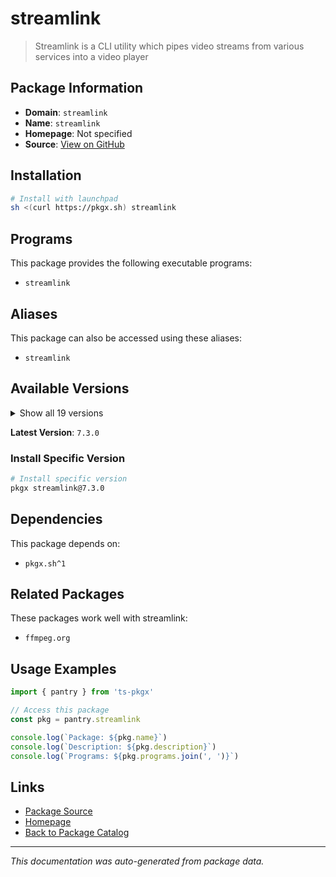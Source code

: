# streamlink

> Streamlink is a CLI utility which pipes video streams from various services into a video player

## Package Information

- **Domain**: `streamlink`
- **Name**: `streamlink`
- **Homepage**: Not specified
- **Source**: [View on GitHub](https://github.com/pkgxdev/pantry/tree/main/projects/streamlink.github.io/package.yml)

## Installation

```bash
# Install with launchpad
sh <(curl https://pkgx.sh) streamlink
```

## Programs

This package provides the following executable programs:

- `streamlink`

## Aliases

This package can also be accessed using these aliases:

- `streamlink`

## Available Versions

<details>
<summary>Show all 19 versions</summary>

- `7.3.0`, `7.2.0`, `7.1.3`, `7.1.2`, `7.1.1`
- `7.1.0`, `7.0.0`, `6.11.0`, `6.10.0`, `6.9.0`
- `6.8.3`, `6.8.2`, `6.8.1`, `6.8.0`, `6.7.4`
- `6.7.3`, `6.7.2`, `6.7.1`, `6.7.0`

</details>

**Latest Version**: `7.3.0`

### Install Specific Version

```bash
# Install specific version
pkgx streamlink@7.3.0
```

## Dependencies

This package depends on:

- `pkgx.sh^1`

## Related Packages

These packages work well with streamlink:

- `ffmpeg.org`

## Usage Examples

```typescript
import { pantry } from 'ts-pkgx'

// Access this package
const pkg = pantry.streamlink

console.log(`Package: ${pkg.name}`)
console.log(`Description: ${pkg.description}`)
console.log(`Programs: ${pkg.programs.join(', ')}`)
```

## Links

- [Package Source](https://github.com/pkgxdev/pantry/tree/main/projects/streamlink.github.io/package.yml)
- [Homepage](#)
- [Back to Package Catalog](../package-catalog.md)

---

*This documentation was auto-generated from package data.*
